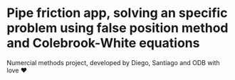 # Pipe friction app, solving an specific problem using false position method and Colebrook-White equations
Numercial methods project, developed by Diego, Santiago and ODB with love ❤️
